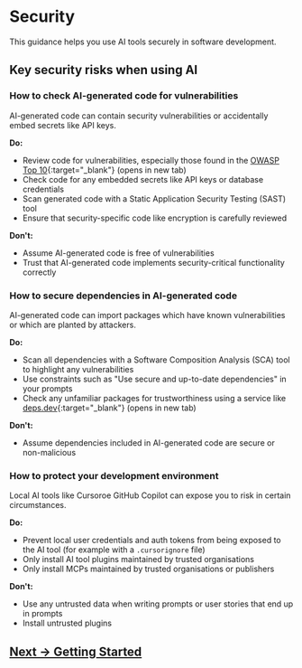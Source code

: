 # Security

This guidance helps you use AI tools securely in software development.

## Key security risks when using AI

### How to check AI-generated code for vulnerabilities

AI-generated code can contain security vulnerabilities or accidentally embed secrets like API keys.

**Do:**
- Review code for vulnerabilities, especially those found in the [OWASP Top 10](https://owasp.org/Top10/){:target="_blank"} (opens in new tab)
- Check code for any embedded secrets like API keys or database credentials
- Scan generated code with a Static Application Security Testing (SAST) tool
- Ensure that security-specific code like encryption is carefully reviewed

**Don't:**
- Assume AI-generated code is free of vulnerabilities
- Trust that AI-generated code implements security-critical functionality correctly

### How to secure dependencies in AI-generated code

AI-generated code can import packages which have known vulnerabilities or which are planted by attackers.

**Do:**
- Scan all dependencies with a Software Composition Analysis (SCA) tool to highlight any vulnerabilities
- Use constraints such as "Use secure and up-to-date dependencies" in your prompts
- Check any unfamiliar packages for trustworthiness using a service like [deps.dev](https://deps.dev){:target="_blank"} (opens in new tab)

**Don't:**
- Assume dependencies included in AI-generated code are secure or non-malicious

### How to protect your development environment

Local AI tools like Cursoroe GitHub Copilot can expose you to risk in certain circumstances.

**Do:**
- Prevent local user credentials and auth tokens from being exposed to the AI tool (for example with a `.cursorignore` file)
- Only install AI tool plugins maintained by trusted organisations
- Only install MCPs maintained by trusted organisations or publishers

**Don't:**
- Use any untrusted data when writing prompts or user stories that end up in prompts
- Install untrusted plugins

## [Next -> Getting Started](../getting-started/README.md)